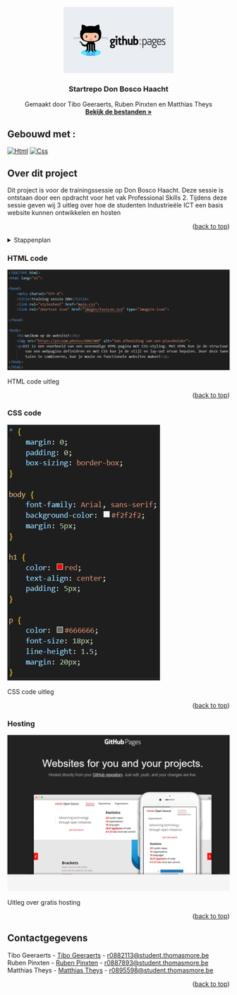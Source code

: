 <!-- PROJECT LOGO -->
<br />
<div align="center" id="readme-top">
  <a href="https://github.com/tibogeeraerts/training-dbh">
    <img src="images/logo.jpg" alt="Logo" width="250" height="150">
  </a>

  <h3 align="center">Startrepo Don Bosco Haacht</h3>

  <p align="center">
    Gemaakt door Tibo Geeraerts, Ruben Pinxten en Matthias Theys
    <br />
    <a href="https://github.com/tibogeeraerts/training-dbh"><strong>Bekijk de bestanden »</strong></a>
  </p>
</div>

## Gebouwd met :

[![Html][Html-logo]][Html-url]
[![Css][css-logo]][css-url]

<!-- Over dit project -->
## Over dit project

Dit project is voor de trainingssessie op Don Bosco Haacht. Deze sessie is ontstaan door een opdracht voor het vak Professional Skills 2.
Tijdens deze sessie geven wij 3 uitleg over hoe de studenten Industrieële ICT een basis website kunnen ontwikkelen en hosten

<p align="right">(<a href="#readme-top">back to top</a>)</p>

<!-- Stappenplan -->
<details>
  <summary>Stappenplan</summary>
  <ol>
    <li>Open GitHub in je browser en log in op je account.</li>
    <li>Ga naar de <a href="https://github.com/tibogeeraerts/training-dbh">startrepo</a> en kopieer de URL van de repository.</li>
    <li>Open de terminal op je computer en navigeer naar de map waar je de geclonede repository wilt opslaan.</li>
    <li>Typ het volgende commando in de terminal: 'git clone https://github.com/tibogeeraerts/training-dbh'.</li>
    <li>Wacht tot de repository is gekloond naar je computer. Dit kan even duren, afhankelijk van de grootte van de repository.</li>
    <li>Maak nu een nieuwe repository an op GitHub door naar je profielpagina te gaan en op de knop "New repository" te klikken.</li>
    <li>Geef de nieuwe repository een naam en beschrijving en klik op "Create repository".</li>
    <li>Ga terug naar de terminal en navigeer naar de map war de gekloonde repository zich bevindt.</li>
    <li>Typ het volgende commando in de terminal: 'git remote set-url origin <new-repository-url>. Vervang '<new-repository-url>' door de URL van de nieuwe repository die je zojuist hebt aangemaakt.</li>
    <li>Voer het volgende commando it: 'git add . " om alle bestanden in de repository toe te voegen aan de staging area.</li>
    <li>Voer het volgende commando uit: 'git commit -m "Eerste commit" om de wijzigingen te committen met een commit message.</li>
    <li>Voer het volgende commando it: 'git push origin master" om de wizigingen naar de nieuwe repository te pushen.</li>
  </ol>
  <p>Gefeliciteerd, je hebt zojuist een GitHub-repository gekloond, en nieuwe repository aangemaakt en de geclonede inhoud naar je eigen repository gepusht!</p>
</details>



### HTML code
![html code][html-code]

HTML code uitleg

<p align="right">(<a href="#readme-top">back to top</a>)</p>

### CSS code
![css code][css-code]

CSS code uitleg 

<p align="right">(<a href="#readme-top">back to top</a>)</p>

### Hosting

![hosting uitleg][hosting-screenshot]

Uitleg over gratis hosting

<p align="right">(<a href="#readme-top">back to top</a>)</p>

<!-- CONTACT -->
## Contactgegevens

Tibo Geeraerts - [Tibo Geeraerts](http://geeraertstibo.be/) - r0882113@student.thomasmore.be
<br />
Ruben Pinxten - [Ruben Pinxten](https://rubenpinxten.com/) - r0887893@student.thomasmore.be
<br />
Matthias Theys - [Matthias Theys](https://matthiastheys.github.io/) - r0895598@student.thomasmore.be

<p align="right">(<a href="#readme-top">back to top</a>)</p>


<!-- MARKDOWN LINKS & IMAGES -->
[Html-logo]: https://img.shields.io/badge/HTML-E54C21?style=for-the-badge&logo=html5&logoColor=white
[Html-url]: https://www.w3schools.com/html/
[css-logo]: https://img.shields.io/static/v1?style=for-the-badge&message=CSS&color=1572B6&logo=CSS3&logoColor=FFFFFF&label=
[css-url]: https://www.w3schools.com/css/

[html-code]: images/html-code.jpg
[css-code]: images/css-code.jpg
[hosting-screenshot]: images/hosting-screenshot.jpg